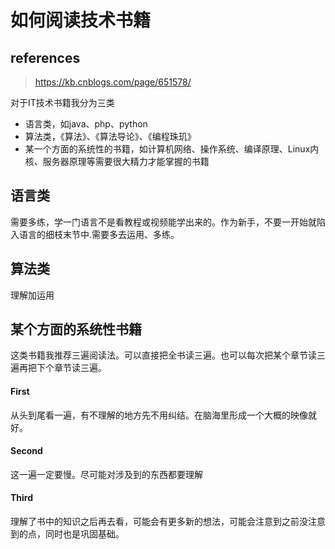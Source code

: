 # 如何阅读技术书籍

## references

> https://kb.cnblogs.com/page/651578/

对于IT技术书籍我分为三类

- 语言类，如java、php、python
- 算法类，《算法》、《算法导论》、《编程珠玑》
- 某一个方面的系统性的书籍，如计算机网络、操作系统、编译原理、Linux内核、服务器原理等需要很大精力才能掌握的书籍

## 语言类

需要多练，学一门语言不是看教程或视频能学出来的。作为新手，不要一开始就陷入语言的细枝末节中.需要多去运用、多练。

## 算法类

理解加运用

## 某个方面的系统性书籍

这类书籍我推荐三遍阅读法。可以直接把全书读三遍。也可以每次把某个章节读三遍再把下个章节读三遍。

#### First

从头到尾看一遍，有不理解的地方先不用纠结。在脑海里形成一个大概的映像就好。

#### Second

这一遍一定要慢。尽可能对涉及到的东西都要理解

#### Third

理解了书中的知识之后再去看，可能会有更多新的想法，可能会注意到之前没注意到的点，同时也是巩固基础。